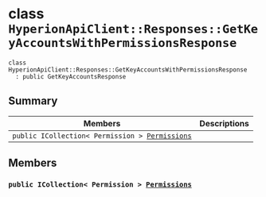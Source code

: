 # class `HyperionApiClient::Responses::GetKeyAccountsWithPermissionsResponse` 

```
class HyperionApiClient::Responses::GetKeyAccountsWithPermissionsResponse
  : public GetKeyAccountsResponse
```

## Summary

 Members                        | Descriptions                                
--------------------------------|---------------------------------------------
`public ICollection< Permission > `[`Permissions`](#class_hyperion_api_client_1_1_responses_1_1_get_key_accounts_with_permissions_response_1a33ba13c422bee58068075d3621731b5b) | 

## Members

### `public ICollection< Permission > `[`Permissions`](#class_hyperion_api_client_1_1_responses_1_1_get_key_accounts_with_permissions_response_1a33ba13c422bee58068075d3621731b5b) 

